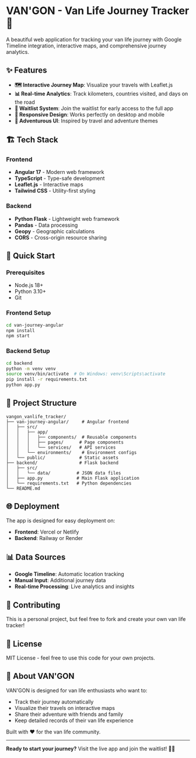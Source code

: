 # VAN'GON - Van Life Journey Tracker 🚐

A beautiful web application for tracking your van life journey with Google Timeline integration, interactive maps, and comprehensive journey analytics.

## ✨ Features

- **🗺️ Interactive Journey Map**: Visualize your travels with Leaflet.js
- **📊 Real-time Analytics**: Track kilometers, countries visited, and days on the road
- **📧 Waitlist System**: Join the waitlist for early access to the full app
- **📱 Responsive Design**: Works perfectly on desktop and mobile
- **🎨 Adventurous UI**: Inspired by travel and adventure themes

## 🏗️ Tech Stack

### Frontend
- **Angular 17** - Modern web framework
- **TypeScript** - Type-safe development
- **Leaflet.js** - Interactive maps
- **Tailwind CSS** - Utility-first styling

### Backend
- **Python Flask** - Lightweight web framework
- **Pandas** - Data processing
- **Geopy** - Geographic calculations
- **CORS** - Cross-origin resource sharing

## 🚀 Quick Start

### Prerequisites
- Node.js 18+
- Python 3.10+
- Git

### Frontend Setup
```bash
cd van-journey-angular
npm install
npm start
```

### Backend Setup
```bash
cd backend
python -m venv venv
source venv/bin/activate  # On Windows: venv\Scripts\activate
pip install -r requirements.txt
python app.py
```

## 📁 Project Structure

```
vangon_vanlife_tracker/
├── van-journey-angular/     # Angular frontend
│   ├── src/
│   │   ├── app/
│   │   │   ├── components/  # Reusable components
│   │   │   ├── pages/      # Page components
│   │   │   └── services/   # API services
│   │   └── environments/    # Environment configs
│   └── public/             # Static assets
├── backend/                # Flask backend
│   ├── src/
│   │   └── data/          # JSON data files
│   ├── app.py             # Main Flask application
│   └── requirements.txt   # Python dependencies
└── README.md
```

## 🌐 Deployment

The app is designed for easy deployment on:
- **Frontend**: Vercel or Netlify
- **Backend**: Railway or Render

## 📊 Data Sources

- **Google Timeline**: Automatic location tracking
- **Manual Input**: Additional journey data
- **Real-time Processing**: Live analytics and insights

## 🤝 Contributing

This is a personal project, but feel free to fork and create your own van life tracker!

## 📄 License

MIT License - feel free to use this code for your own projects.

## 🚐 About VAN'GON

VAN'GON is designed for van life enthusiasts who want to:
- Track their journey automatically
- Visualize their travels on interactive maps
- Share their adventure with friends and family
- Keep detailed records of their van life experience

Built with ❤️ for the van life community.

---

**Ready to start your journey?** Visit the live app and join the waitlist! 🚐✨
